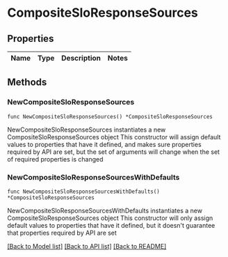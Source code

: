 # CompositeSloResponseSources

## Properties

Name | Type | Description | Notes
------------ | ------------- | ------------- | -------------

## Methods

### NewCompositeSloResponseSources

`func NewCompositeSloResponseSources() *CompositeSloResponseSources`

NewCompositeSloResponseSources instantiates a new CompositeSloResponseSources object
This constructor will assign default values to properties that have it defined,
and makes sure properties required by API are set, but the set of arguments
will change when the set of required properties is changed

### NewCompositeSloResponseSourcesWithDefaults

`func NewCompositeSloResponseSourcesWithDefaults() *CompositeSloResponseSources`

NewCompositeSloResponseSourcesWithDefaults instantiates a new CompositeSloResponseSources object
This constructor will only assign default values to properties that have it defined,
but it doesn't guarantee that properties required by API are set


[[Back to Model list]](../README.md#documentation-for-models) [[Back to API list]](../README.md#documentation-for-api-endpoints) [[Back to README]](../README.md)


